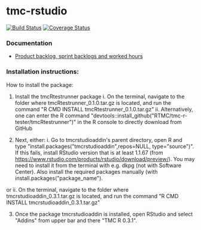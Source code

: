 # tmc-rstudio

[![Build Status](https://travis-ci.org/RTMC/tmc-rstudio.svg?branch=master)](https://travis-ci.org/RTMC/tmc-rstudio)
[![Coverage Status](https://coveralls.io/repos/github/RTMC/tmc-rstudio/badge.svg?branch=master)](https://coveralls.io/github/RTMC/tmc-rstudio?branch=master)

### Documentation

* [Product backlog, sprint backlogs and worked hours](https://docs.google.com/spreadsheets/d/1uS8EfZtXFUFsn7fuUvls3LqDM_Vpn82c1zXXGLNh6ws/)

### Installation instructions:


How to install the package: 

1. Install the tmcRtestrunner package
	i. On the terminal, navigate to the folder where tmcRtestrunner_0.1.0.tar.gz is located, and run the command "R CMD INSTALL tmcRtestrunner_0.1.0.tar.gz"
	ii. Alternatively, one can enter the R command "devtools::install_github("RTMC/tmc-r-tester/tmcRtestrunner")" in the R console to directly download from GitHub

2. Next, either:
	i. Go to tmcrstudioaddin's parent directory, open R and type "install.packages("tmcrstudioaddin",repos=NULL, type="source")".
		If this fails, install RStudio version that is at least 1.1.67 (from https://www.rstudio.com/products/rstudio/download/preview/). You may need to install it from the terminal with e.g. dkpg (not with Software Center).
			Also install the required packages manually (with install.packages("package_name").
			
or
	ii. On the terminal, navigate to the folder where tmcrstudioaddin_0.3.1.tar.gz is located, and run the command "R CMD INSTALL tmcrstudioaddin_0.3.1.tar.gz"

3. Once the package tmcrstudioaddin is installed, open RStudio and select "Addins" from upper bar and there "TMC R 0.3.1".


